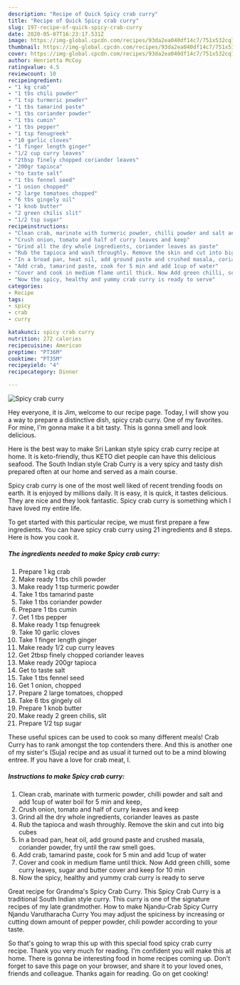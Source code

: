 ```yaml
---
description: "Recipe of Quick Spicy crab curry"
title: "Recipe of Quick Spicy crab curry"
slug: 197-recipe-of-quick-spicy-crab-curry
date: 2020-05-07T16:23:17.531Z
image: https://img-global.cpcdn.com/recipes/93da2ea040df14c7/751x532cq70/spicy-crab-curry-recipe-main-photo.jpg
thumbnail: https://img-global.cpcdn.com/recipes/93da2ea040df14c7/751x532cq70/spicy-crab-curry-recipe-main-photo.jpg
cover: https://img-global.cpcdn.com/recipes/93da2ea040df14c7/751x532cq70/spicy-crab-curry-recipe-main-photo.jpg
author: Henrietta McCoy
ratingvalue: 4.5
reviewcount: 10
recipeingredient:
- "1 kg crab"
- "1 tbs chili powder"
- "1 tsp turmeric powder"
- "1 tbs tamarind paste"
- "1 tbs coriander powder"
- "1 tbs cumin"
- "1 tbs pepper"
- "1 tsp fenugreek"
- "10 garlic cloves"
- "1 finger length ginger"
- "1/2 cup curry leaves"
- "2tbsp finely chopped coriander leaves"
- "200gr tapioca"
- "to taste salt"
- "1 tbs fennel seed"
- "1 onion chopped"
- "2 large tomatoes chopped"
- "6 tbs gingely oil"
- "1 knob butter"
- "2 green chilis slit"
- "1/2 tsp sugar"
recipeinstructions:
- "Clean crab, marinate with turmeric powder, chilli powder and salt and add 1cup of water boil for 5 min and keep,"
- "Crush onion, tomato and half of curry leaves and keep"
- "Grind all the dry whole ingredients, coriander leaves as paste"
- "Rub the tapioca and wash throughly. Remove the skin and cut into big cubes"
- "In a broad pan, heat oil, add ground paste and crushed masala, coriander powder, fry until the raw smell goes."
- "Add crab, tamarind paste, cook for 5 min and add 1cup of water"
- "Cover and cook in medium flame until thick. Now Add green chilli, some curry leaves, sugar and butter cover and keep for 10 min"
- "Now the spicy, healthy and yummy crab curry is ready to serve"
categories:
- Recipe
tags:
- spicy
- crab
- curry

katakunci: spicy crab curry 
nutrition: 272 calories
recipecuisine: American
preptime: "PT36M"
cooktime: "PT35M"
recipeyield: "4"
recipecategory: Dinner

---
```



![Spicy crab curry](https://img-global.cpcdn.com/recipes/93da2ea040df14c7/751x532cq70/spicy-crab-curry-recipe-main-photo.jpg)

Hey everyone, it is Jim, welcome to our recipe page. Today, I will show you a way to prepare a distinctive dish, spicy crab curry. One of my favorites. For mine, I'm gonna make it a bit tasty. This is gonna smell and look delicious.

Here is the best way to make Sri Lankan style spicy crab curry recipe at home. It is keto-friendly, thus KETO diet people can have this delicious seafood. The South Indian style Crab Curry is a very spicy and tasty dish prepared often at our home and served as a main course.

Spicy crab curry is one of the most well liked of recent trending foods on earth. It is enjoyed by millions daily. It is easy, it is quick, it tastes delicious. They are nice and they look fantastic. Spicy crab curry is something which I have loved my entire life.


To get started with this particular recipe, we must first prepare a few ingredients. You can have spicy crab curry using 21 ingredients and 8 steps. Here is how you cook it.

<!--inarticleads1-->

##### The ingredients needed to make Spicy crab curry:

1. Prepare 1 kg crab
1. Make ready 1 tbs chili powder
1. Make ready 1 tsp turmeric powder
1. Take 1 tbs tamarind paste
1. Take 1 tbs coriander powder
1. Prepare 1 tbs cumin
1. Get 1 tbs pepper
1. Make ready 1 tsp fenugreek
1. Take 10 garlic cloves
1. Take 1 finger length ginger
1. Make ready 1/2 cup curry leaves
1. Get 2tbsp finely chopped coriander leaves
1. Make ready 200gr tapioca
1. Get to taste salt
1. Take 1 tbs fennel seed
1. Get 1 onion, chopped
1. Prepare 2 large tomatoes, chopped
1. Take 6 tbs gingely oil
1. Prepare 1 knob butter
1. Make ready 2 green chilis, slit
1. Prepare 1/2 tsp sugar


These useful spices can be used to cook so many different meals! Crab Curry has to rank amongst the top contenders there. And this is another one of my sister&#39;s (Suja) recipe and as usual it turned out to be a mind blowing entree. If you have a love for crab meat, I. 

<!--inarticleads2-->

##### Instructions to make Spicy crab curry:

1. Clean crab, marinate with turmeric powder, chilli powder and salt and add 1cup of water boil for 5 min and keep,
1. Crush onion, tomato and half of curry leaves and keep
1. Grind all the dry whole ingredients, coriander leaves as paste
1. Rub the tapioca and wash throughly. Remove the skin and cut into big cubes
1. In a broad pan, heat oil, add ground paste and crushed masala, coriander powder, fry until the raw smell goes.
1. Add crab, tamarind paste, cook for 5 min and add 1cup of water
1. Cover and cook in medium flame until thick. Now Add green chilli, some curry leaves, sugar and butter cover and keep for 10 min
1. Now the spicy, healthy and yummy crab curry is ready to serve


Great recipe for Grandma&#39;s Spicy Crab Curry. This Spicy Crab Curry is a traditional South Indian style curry. This curry is one of the signature recipes of my late grandmother. How to make Njandu-Crab Spicy Curry Njandu Varutharacha Curry You may adjust the spiciness by increasing or cutting down amount of pepper powder, chili powder according to your taste. 

So that's going to wrap this up with this special food spicy crab curry recipe. Thank you very much for reading. I'm confident you will make this at home. There is gonna be interesting food in home recipes coming up. Don't forget to save this page on your browser, and share it to your loved ones, friends and colleague. Thanks again for reading. Go on get cooking!
